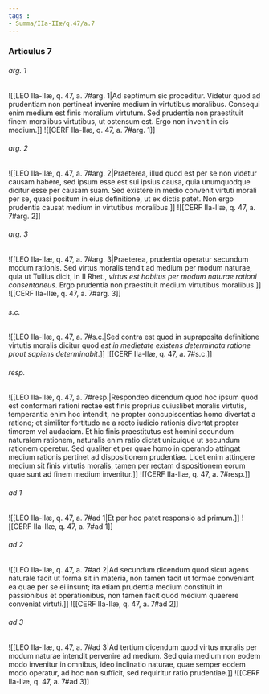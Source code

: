 ```yaml
---
tags : 
- Summa/IIa-IIæ/q.47/a.7
---
```


### Articulus 7

###### arg. 1
![[LEO IIa-IIæ, q. 47, a. 7#arg. 1|Ad septimum sic proceditur. Videtur quod ad prudentiam non pertineat invenire medium in virtutibus moralibus. Consequi enim medium est finis moralium virtutum. Sed prudentia non praestituit finem moralibus virtutibus, ut ostensum est. Ergo non invenit in eis medium.]]
![[CERF IIa-IIæ, q. 47, a. 7#arg. 1]]

###### arg. 2
![[LEO IIa-IIæ, q. 47, a. 7#arg. 2|Praeterea, illud quod est per se non videtur causam habere, sed ipsum esse est sui ipsius causa, quia unumquodque dicitur esse per causam suam. Sed existere in medio convenit virtuti morali per se, quasi positum in eius definitione, ut ex dictis patet. Non ergo prudentia causat medium in virtutibus moralibus.]]
![[CERF IIa-IIæ, q. 47, a. 7#arg. 2]]

###### arg. 3
![[LEO IIa-IIæ, q. 47, a. 7#arg. 3|Praeterea, prudentia operatur secundum modum rationis. Sed virtus moralis tendit ad medium per modum naturae, quia ut Tullius dicit, in II Rhet., *virtus est habitus per modum naturae rationi consentaneus*. Ergo prudentia non praestituit medium virtutibus moralibus.]]
![[CERF IIa-IIæ, q. 47, a. 7#arg. 3]]

###### s.c.
![[LEO IIa-IIæ, q. 47, a. 7#s.c.|Sed contra est quod in supraposita definitione virtutis moralis dicitur quod *est in medietate existens determinata ratione prout sapiens determinabit*.]]
![[CERF IIa-IIæ, q. 47, a. 7#s.c.]]

###### resp.
![[LEO IIa-IIæ, q. 47, a. 7#resp.|Respondeo dicendum quod hoc ipsum quod est conformari rationi rectae est finis proprius cuiuslibet moralis virtutis, temperantia enim hoc intendit, ne propter concupiscentias homo divertat a ratione; et similiter fortitudo ne a recto iudicio rationis divertat propter timorem vel audaciam. Et hic finis praestitutus est homini secundum naturalem rationem, naturalis enim ratio dictat unicuique ut secundum rationem operetur. Sed qualiter et per quae homo in operando attingat medium rationis pertinet ad dispositionem prudentiae. Licet enim attingere medium sit finis virtutis moralis, tamen per rectam dispositionem eorum quae sunt ad finem medium invenitur.]]
![[CERF IIa-IIæ, q. 47, a. 7#resp.]]

###### ad 1
![[LEO IIa-IIæ, q. 47, a. 7#ad 1|Et per hoc patet responsio ad primum.]]
![[CERF IIa-IIæ, q. 47, a. 7#ad 1]]

###### ad 2
![[LEO IIa-IIæ, q. 47, a. 7#ad 2|Ad secundum dicendum quod sicut agens naturale facit ut forma sit in materia, non tamen facit ut formae conveniant ea quae per se ei insunt; ita etiam prudentia medium constituit in passionibus et operationibus, non tamen facit quod medium quaerere conveniat virtuti.]]
![[CERF IIa-IIæ, q. 47, a. 7#ad 2]]

###### ad 3
![[LEO IIa-IIæ, q. 47, a. 7#ad 3|Ad tertium dicendum quod virtus moralis per modum naturae intendit pervenire ad medium. Sed quia medium non eodem modo invenitur in omnibus, ideo inclinatio naturae, quae semper eodem modo operatur, ad hoc non sufficit, sed requiritur ratio prudentiae.]]
![[CERF IIa-IIæ, q. 47, a. 7#ad 3]]

